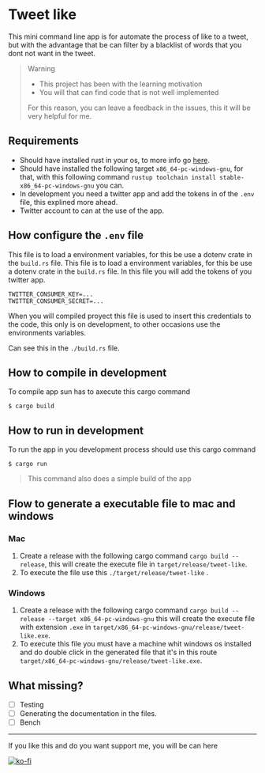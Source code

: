 # Tweet like

This mini command line app is for automate the process of like to a tweet, but with the advantage that be can filter by a blacklist of words that you dont not want in the tweet.

> Warning
> 
> - This project has been with the learning motivation
> - You will that can find code that is not well implemented
> 
> For this reason, you can leave a feedback in the issues, this it will be very helpful for me.
 

## Requirements

- Should have installed rust in your os, to more info go [here](https://www.rust-lang.org/tools/install).
- Should have installed the following target `x86_64-pc-windows-gnu`, for that, with this following command `rustup toolchain install stable-x86_64-pc-windows-gnu` you can.
- In development you need a twitter app and add the tokens in of the `.env` file, this explined more ahead.
- Twitter account to can at the use of the app.

## How configure the `.env` file

This file is to load a environment variables, for this be use a dotenv crate in the `build.rs` file. This file is to load a environment variables, for this be use a dotenv crate in the `build.rs` file. In this file you will add the tokens of you  twitter app.

```shell
TWITTER_CONSUMER_KEY=...
TWITTER_CONSUMER_SECRET=...
```

When you will compiled proyect this file is used to insert this credentials to the code, this only is on development, to other occasions use the environments variables.

Can see this in the `./build.rs` file.

## How to compile in development

To compile app sun has to axecute this cargo command

```shell
$ cargo build
```

## How to run in development

To run the app in you development process should use this cargo command

```shell
$ cargo run
```
> This command also does a simple build of the app

## Flow to generate a executable file to mac and windows

### Mac

1. Create a release with the following cargo command `cargo build --release`, this will create the execute file in `target/release/tweet-like`.
2. To execute the file use this  `./target/release/tweet-like` .

### Windows

1. Create a release with the following cargo command `cargo build --release --target x86_64-pc-windows-gnu` this will create the execute file with extension `.exe` in `target/x86_64-pc-windows-gnu/release/tweet-like.exe`.
2. To execute this file you must have a machine whit windows os installed and do double click in the generated file that it's in this route `target/x86_64-pc-windows-gnu/release/tweet-like.exe`.

## What missing?

- [ ] Testing
- [ ] Generating the documentation in the files.
- [ ] Bench

---

If you like this and do you want support me, you will be can here

[![ko-fi](https://ko-fi.com/img/githubbutton_sm.svg)](https://ko-fi.com/V7V43U127)